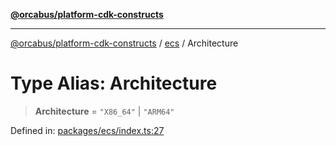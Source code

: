 [**@orcabus/platform-cdk-constructs**](../../../../README.md)

***

[@orcabus/platform-cdk-constructs](../../../../README.md) / [ecs](../README.md) / Architecture

# Type Alias: Architecture

> **Architecture** = `"X86_64"` \| `"ARM64"`

Defined in: [packages/ecs/index.ts:27](https://github.com/OrcaBus/platform-cdk-constructs/blob/342fbc450bcf042009fcb0577341af4e80a50756/packages/ecs/index.ts#L27)
